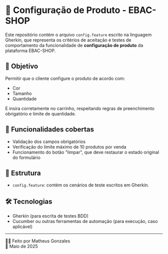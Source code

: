 # 🧩 Configuração de Produto - EBAC-SHOP

Este repositório contém o arquivo `config.feature` escrito na linguagem Gherkin, que representa os critérios de aceitação e testes de comportamento da funcionalidade de **configuração de produto** da plataforma EBAC-SHOP.

## 🎯 Objetivo

Permitir que o cliente configure o produto de acordo com:
- Cor
- Tamanho
- Quantidade

E insira corretamente no carrinho, respeitando regras de preenchimento obrigatório e limite de quantidade.

## 🧪 Funcionalidades cobertas

- Validação dos campos obrigatórios
- Verificação do limite máximo de 10 produtos por venda
- Funcionamento do botão "limpar", que deve restaurar o estado original do formulário

## 📁 Estrutura

- `config.feature`: contém os cenários de teste escritos em Gherkin.

## 🛠️ Tecnologias

- Gherkin (para escrita de testes BDD)
- Cucumber ou outras ferramentas de automação (para execução, caso aplicável)

---

👨‍💻 Feito por Matheus Gonzales  
📅 Maio de 2025
